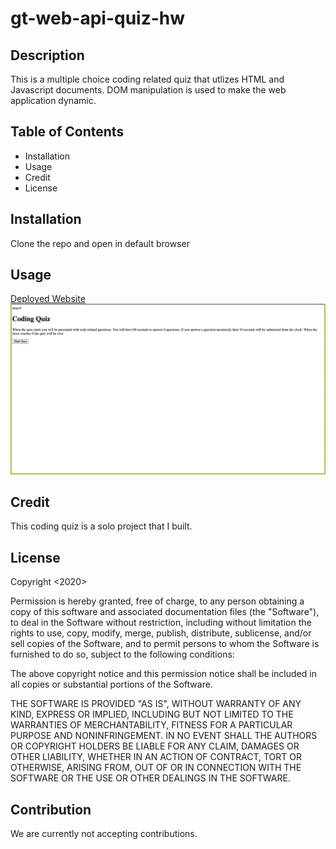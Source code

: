 # gt-web-api-quiz-hw

## Description
This is a multiple choice coding related quiz that utlizes HTML and Javascript documents. DOM manipulation is used to make the web application dynamic.
## Table of Contents
* Installation
* Usage
* Credit
* License

## Installation
Clone the repo and open in default browser

## Usage
[Deployed Website](https://phuonganhle0312.github.io/gt-web-api-quiz-hw/)
![Deployed Website](./assets/images/screenshot.png "screenshot")
## Credit
This coding quiz is a solo project that I built.

## License
Copyright <2020> <Phuong D. Le>

Permission is hereby granted, free of charge, to any person obtaining a copy of this software and associated documentation files (the "Software"), to deal in the Software without restriction, including without limitation the rights to use, copy, modify, merge, publish, distribute, sublicense, and/or sell copies of the Software, and to permit persons to whom the Software is furnished to do so, subject to the following conditions:

The above copyright notice and this permission notice shall be included in all copies or substantial portions of the Software.

THE SOFTWARE IS PROVIDED "AS IS", WITHOUT WARRANTY OF ANY KIND, EXPRESS OR IMPLIED, INCLUDING BUT NOT LIMITED TO THE WARRANTIES OF MERCHANTABILITY, FITNESS FOR A PARTICULAR PURPOSE AND NONINFRINGEMENT. IN NO EVENT SHALL THE AUTHORS OR COPYRIGHT HOLDERS BE LIABLE FOR ANY CLAIM, DAMAGES OR OTHER LIABILITY, WHETHER IN AN ACTION OF CONTRACT, TORT OR OTHERWISE, ARISING FROM, OUT OF OR IN CONNECTION WITH THE SOFTWARE OR THE USE OR OTHER DEALINGS IN THE SOFTWARE.

## Contribution
We are currently not accepting contributions.